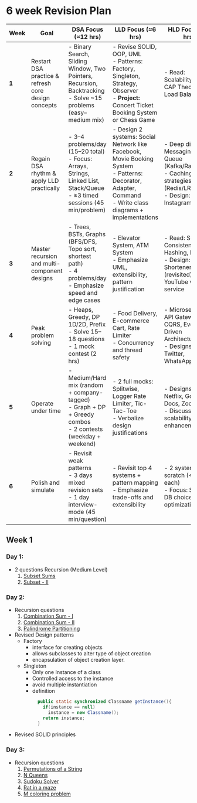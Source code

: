 # 6 week Revision Plan

| **Week** | **Goal**                                            | **DSA Focus (≈12 hrs)**                                                                                                              | **LLD Focus (≈6 hrs)**                                                                                                                                              | **HLD Focus (≈5 hrs)**                                                                                              | **Extra**                                                           |
|----------|-----------------------------------------------------|--------------------------------------------------------------------------------------------------------------------------------------|---------------------------------------------------------------------------------------------------------------------------------------------------------------------|---------------------------------------------------------------------------------------------------------------------|---------------------------------------------------------------------|
| **1**    | Restart DSA practice & refresh core design concepts | - Binary Search, Sliding Window, Two Pointers, Recursion, Backtracking  <br> - Solve ~15 problems (easy–medium mix)                  | - Revise SOLID, OOP, UML  <br> - Patterns: Factory, Singleton, Strategy, Observer  <br> - **Project:** Concert Ticket Booking System or Chess Game                  | - Read: Scalability basics, CAP Theorem, Load Balancer                                                              | Reflect and note weak DSA areas for Week 2 focus                    |
| **2**    | Regain DSA rhythm & apply LLD practically           | - 3–4 problems/day (15–20 total)  <br> - Focus: Arrays, Strings, Linked List, Stack/Queue  <br> - ≥3 timed sessions (45 min/problem) | - Design 2 systems: Social Network like Facebook, Movie Booking System  <br> - Patterns: Decorator, Adapter, Command  <br> - Write class diagrams + implementations | - Deep dive: Messaging Queue (Kafka/RabbitMQ)  <br> - Caching strategies (Redis/LRU)  <br> - Design: Instagram Feed | 1 mock coding round (2 medium problems, 90 min)                     |
| **3**    | Master recursion and multi-component designs        | - Trees, BSTs, Graphs (BFS/DFS, Topo sort, shortest path)  <br> - 4 problems/day  <br> - Emphasize speed and edge cases              | - Elevator System, ATM System  <br> - Emphasize UML, extensibility, pattern justification                                                                           | - Read: Sharding, Consistent Hashing, Indexing  <br> - Design: URL Shortener (revisited), YouTube video service     | 1 LLD mock (self or peer) + review common system questions          |
| **4**    | Peak problem solving                                | - Heaps, Greedy, DP 1D/2D, Prefix  <br> - Solve 15–18 questions  <br> - 1 mock contest (2 hrs)                                       | - Food Delivery, E-commerce Cart, Rate Limiter  <br> - Concurrency and thread safety                                                                                | - Microservices, API Gateway, CQRS, Event-Driven Architecture  <br> - Designs: Twitter, WhatsApp Chat               | Combined mock (DSA + LLD/HLD). Review quality and communication     |
| **5**    | Operate under time                                  | - Medium/Hard mix (random + company-tagged)  <br> - Graph + DP + Greedy combos  <br> - 2 contests (weekday + weekend)                | - 2 full mocks: Splitwise, Logger Rate Limiter, Tic-Tac-Toe  <br> - Verbalize design justifications                                                                 | - Designs: Netflix, Google Docs, Zoom  <br> - Discuss scalability enhancements                                      | Peer mock or self-recording for feedback                            |
| **6**    | Polish and simulate                                 | - Revisit weak patterns  <br> - 3 days mixed revision sets  <br> - 1 day interview-mode (45 min/question)                            | - Revisit top 4 systems + pattern mapping  <br> - Emphasize trade-offs and extensibility                                                                            | - 2 systems from scratch (<60 min each)  <br> - Focus: Scaling, DB choices, optimizations                           | 2 full interviews (1 DSA + 1 Design). Reflection + maintenance plan |


## Week 1

### Day 1:
- 2 questions Recursion (Medium Level)
  1. [Subset Sums](../DSA-playgroud/dynamic-programming/subset-sum-equal-target.md)
  2. [Subset - II](../SDE-200/recursion-backtracking/02-subset-ii.md)

### Day 2:
- Recursion questions
  1. [Combination Sum - I](../SDE-200/recursion-backtracking/03-combination-sum-I.md)
  2. [Combination Sum - II](../SDE-200/recursion-backtracking/04-combination-sum-II.md)
  3. [Palindrome Partitioning](../SDE-200/recursion-backtracking/05-palindrome-partitioning.md)
- Revised Design patterns
  - Factory
    - interface for creating objects
    - allows subclasses to alter type of object creation
    - encapsulation of object creation layer.
  - Singleton
    - Only one Instance of a class
    - Controlled access to the instance
    - avoid multiple instantiation
    - definition
      ```java
        public static synchronized Classname getInstance(){
          if(instance == null)
            instance = new Classname();
          return instance;
        }
- Revised SOLID principles

### Day 3: 
- Recursion questions
  1. [Permutations of a String](../SDE-200/recursion-backtracking/07-get-all-permutations.md)
  2. [N Queens](../SDE-200/recursion-backtracking/08-n-queens.md)
  3. [Sudoku Solver](../SDE-200/recursion-backtracking/09-sudoku-solver.md)
  4. [Rat in a maze](../SDE-200/recursion-backtracking/11-rat-in-a-maze.md)
  5. [M coloring problem](../SDE-200/recursion-backtracking/10-m-coloring-problem.md)
